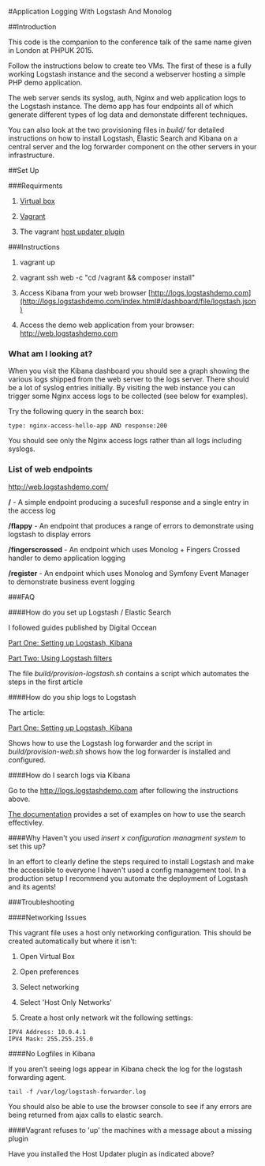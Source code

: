 #Application Logging With Logstash And Monolog 

##Introduction

This code is the companion to the conference talk of the same name given in 
London at PHPUK 2015. 

Follow the instructions below to create teo VMs. The first of these is a fully working 
Logstash instance and the second a webserver hosting a simple PHP demo application.

The web server sends its syslog, auth, Nginx and web application logs to the Logstash
instance. The demo app has four endpoints all of which generate different types of log data
and demonstate different techniques. 

You can also look at the two provisioning files in *build/* for detailed instructions on how to install 
Logstash, Elastic Search and Kibana on a central server and the log forwarder component on the other servers 
in your infrastructure. 

##Set Up

###Requirments

1. [Virtual box](https://www.virtualbox.org/)

2. [Vagrant](https://www.vagrantup.com/)

3. The vagrant [host updater plugin](https://github.com/cogitatio/vagrant-hostsupdater)

###Instructions

1. vagrant up

2. vagrant ssh web -c "cd /vagrant && composer install"

3. Access Kibana from your web browser [http://logs.logstashdemo.com](http://logs.logstashdemo.com/index.html#/dashboard/file/logstash.json)

4. Access the demo web application from your browser: http://web.logstashdemo.com

### What am I looking at? 

When you visit the Kibana dashboard you should see a graph showing the various logs shipped from the web server 
to the logs server. There should be a lot of syslog entries initially. By visiting the web instance you can trigger some
Nginx access logs to be collected (see below for examples). 

Try the following query in the search box: 

```
type: nginx-access-hello-app AND response:200
```

You should see only the Nginx access logs rather than all logs including syslogs.

### List of web endpoints

http://web.logstashdemo.com/

**/** - A simple endpoint producing a sucesfull response and a single entry in the access log

**/flappy** - An endpoint that produces a range of errors to demonstrate using logstash to display errors

**/fingerscrossed** - An endpoint which uses Monolog + Fingers Crossed handler to demo application logging

**/register** - An endpoint which uses Monolog and Symfony Event Manager to demonstrate business event logging
 

###FAQ 

####How do you set up Logstash / Elastic Search 

I followed guides published by Digital Occean

[Part One: Setting up Logstash, Kibana](https://www.digitalocean.com/community/tutorials/how-to-use-logstash-and-kibana-to-centralize-and-visualize-logs-on-ubuntu-14-04)

[Part Two: Using Logstash filters](https://www.digitalocean.com/community/tutorials/adding-logstash-filters-to-improve-centralized-logging)

The file *build/provision-logstash.sh* contains a script which automates the steps in the first article

####How do you ship logs to Logstash

The article: 

[Part One: Setting up Logstash, Kibana](https://www.digitalocean.com/community/tutorials/how-to-use-logstash-and-kibana-to-centralize-and-visualize-logs-on-ubuntu-14-04)

Shows how to use the Logstash log forwarder and the script in *build/provision-web.sh* 
shows how the log forwarder is installed and configured. 

####How do I search logs via Kibana 

Go to the http://logs.logstashdemo.com after following the instructions above. 

[The documentation](http://www.elasticsearch.org/guide/en/kibana/current/working-with-queries-and-filters.html) provides a set of examples on how to use the search effectivley.   

####Why Haven't you used *insert x configuration managment system* to set this up?

In an effort to clearly define the steps required to install Logstash and make the accessible to everyone I haven't used a config management tool.
In a production setup I recommend you automate the deployment of Logstash and its agents! 

###Troubleshooting

####Networking Issues

This vagrant file uses a host only networking configuration. This should be created automatically but where it isn't:

1) Open Virtual Box

2) Open preferences

3) Select networking

4) Select 'Host Only Networks'

5) Create a host only network wit the following settings: 
```
IPV4 Address: 10.0.4.1
IPV4 Mask: 255.255.255.0
```

####No Logfiles in Kibana

If you aren't seeing logs appear in Kibana check the log for the logstash forwarding agent.
```
tail -f /var/log/logstash-forwarder.log
```

You should also be able to use the browser console to see if any errors are being returned from ajax calls to elastic search.


####Vagrant refuses to 'up' the machines with a message about a missing plugin

Have you installed the Host Updater plugin as indicated above? 

  